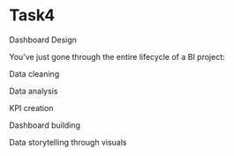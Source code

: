 # Task4
 Dashboard Design

You’ve just gone through the entire lifecycle of a BI project:

Data cleaning

Data analysis

KPI creation

Dashboard building

Data storytelling through visuals
